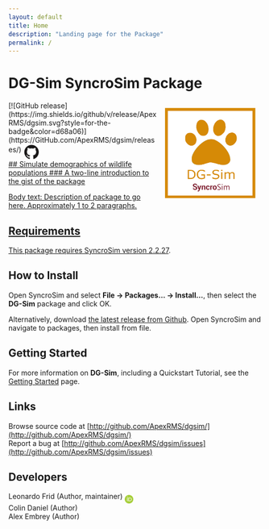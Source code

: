 ```yaml
---
layout: default
title: Home
description: "Landing page for the Package"
permalink: /
---
```


# **DG-Sim** SyncroSim Package
<img align="right" style="padding: 13px" width="180" src="assets/images/logo/dgsim-sticker.png">
[![GitHub release](https://img.shields.io/github/v/release/ApexRMS/dgsim.svg?style=for-the-badge&color=d68a06)](https://GitHub.com/ApexRMS/dgsim/releases/)    <a href="https://github.com/ApexRMS/dgsim"><img align="middle" style="padding: 1px" width="30" src="assets/images/logo/github-trans2.png">
<br>
## Simulate demographics of wildlife populations
### A two-line introduction to the gist of the package


Body text: Description of package to go here. Approximately 1 to 2 paragraphs.

## Requirements

This package requires SyncroSim [version 2.2.27](https://syncrosim.com/download/).

## How to Install

Open SyncroSim and select **File -> Packages… -> Install…**, then select the **DG-Sim** package and click OK.

Alternatively, download [the latest release from Github](https://github.com/ApexRMS/dgsim/releases/). Open SyncroSim and navigate to packages, then install from file.

## Getting Started

For more information on **DG-Sim**, including a Quickstart Tutorial, see the [Getting Started](https://apexrms.github.io/dgsim/getting_started.html) page.

## Links

Browse source code at
[http://github.com/ApexRMS/dgsim/](http://github.com/ApexRMS/dgsim/)
<br>
Report a bug at
[http://github.com/ApexRMS/dgsim/issues](http://github.com/ApexRMS/dgsim/issues)

## Developers

Leonardo Frid (Author, maintainer) <a href="https://orcid.org/0000-0002-5489-2337"><img align="middle" style="padding: 0.5px" width="17" src="assets/images/ORCID.png"></a>
<br>
Colin Daniel (Author)
<br>
Alex Embrey (Author)
